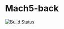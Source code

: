 # Mach5-back
[![Build Status](https://travis-ci.org/caina/Mach5-back.svg?branch=master)](https://travis-ci.org/caina/Mach5-back)
